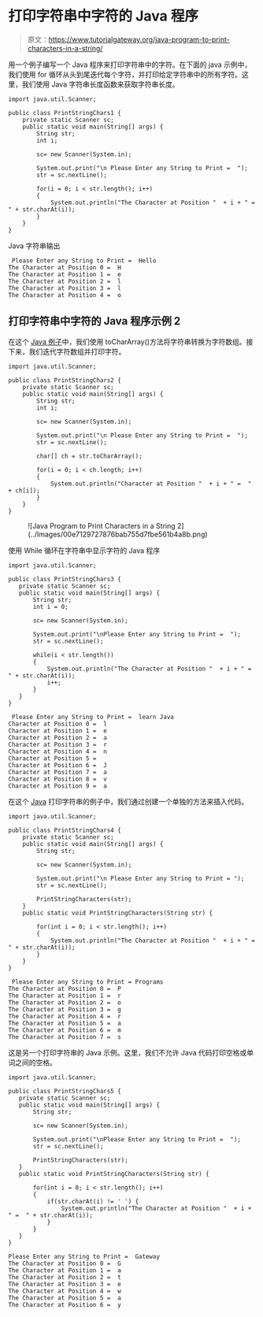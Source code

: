 # 打印字符串中字符的 Java 程序

> 原文：<https://www.tutorialgateway.org/java-program-to-print-characters-in-a-string/>

用一个例子编写一个 Java 程序来打印字符串中的字符。在下面的 java 示例中，我们使用 for 循环从头到尾迭代每个字符，并打印给定字符串中的所有字符。这里，我们使用 Java 字符串长度函数来获取字符串长度。

```
import java.util.Scanner;

public class PrintStringChars1 {
	private static Scanner sc;
	public static void main(String[] args) {
		String str;
		int i;

		sc= new Scanner(System.in);

		System.out.print("\n Please Enter any String to Print =  ");
		str = sc.nextLine();

		for(i = 0; i < str.length(); i++)
		{
			System.out.println("The Character at Position "  + i + " =  " + str.charAt(i));
		}
	}
}
```

Java 字符串输出

```
 Please Enter any String to Print =  Hello
The Character at Position 0 =  H
The Character at Position 1 =  e
The Character at Position 2 =  l
The Character at Position 3 =  l
The Character at Position 4 =  o
```

## 打印字符串中字符的 Java 程序示例 2

在这个 [Java 例子](https://www.tutorialgateway.org/learn-java-programs/)中，我们使用 toCharArray()方法将字符串转换为字符数组。接下来，我们迭代字符数组并打印字符。

```
import java.util.Scanner;

public class PrintStringChars2 {
	private static Scanner sc;
	public static void main(String[] args) {
		String str;
		int i;

		sc= new Scanner(System.in);

		System.out.print("\n Please Enter any String to Print =  ");
		str = sc.nextLine();

		char[] ch = str.toCharArray();

		for(i = 0; i < ch.length; i++)
		{
			System.out.println("Character at Position "  + i + " =  " + ch[i]);
		}
	}
}
```

<figure class="wp-block-image size-large">![Java Program to Print Characters in a String 2](../Images/00e7129727876bab755d7fbe561b4a8b.png)</figure>

使用 While 循环在字符串中显示字符的 Java 程序

 ```
import java.util.Scanner;

public class PrintStringChars3 {
	private static Scanner sc;
	public static void main(String[] args) {
		String str;
		int i = 0;

		sc= new Scanner(System.in);

		System.out.print("\nPlease Enter any String to Print =  ");
		str = sc.nextLine();

		while(i < str.length())
		{
			System.out.println("The Character at Position "  + i + " =  " + str.charAt(i));
			i++;
		}
	}
}
```

```
 Please Enter any String to Print =  learn Java
Character at Position 0 =  l
Character at Position 1 =  e
Character at Position 2 =  a
Character at Position 3 =  r
Character at Position 4 =  n
Character at Position 5 =   
Character at Position 6 =  J
Character at Position 7 =  a
Character at Position 8 =  v
Character at Position 9 =  a
```

在这个 [Java](https://www.tutorialgateway.org/java-tutorial/) 打印字符串的例子中，我们通过创建一个单独的方法来插入代码。

```
import java.util.Scanner;

public class PrintStringChars4 {
	private static Scanner sc;
	public static void main(String[] args) {
		String str;

		sc= new Scanner(System.in);

		System.out.print("\n Please Enter any String to Print = ");
		str = sc.nextLine();

		PrintStringCharacters(str);
	}
	public static void PrintStringCharacters(String str) {

		for(int i = 0; i < str.length(); i++)
		{
			System.out.println("The Character at Position "  + i + " =  " + str.charAt(i));
		}
	}
}
```

```
 Please Enter any String to Print = Programs
The Character at Position 0 =  P
The Character at Position 1 =  r
The Character at Position 2 =  o
The Character at Position 3 =  g
The Character at Position 4 =  r
The Character at Position 5 =  a
The Character at Position 6 =  m
The Character at Position 7 =  s
```

这是另一个打印字符串的 Java 示例。这里，我们不允许 Java 代码打印空格或单词之间的空格。

 ```
import java.util.Scanner;

public class PrintStringChars5 {
	private static Scanner sc;
	public static void main(String[] args) {
		String str;

		sc= new Scanner(System.in);

		System.out.print("\nPlease Enter any String to Print =  ");
		str = sc.nextLine();

		PrintStringCharacters(str);
	}
	public static void PrintStringCharacters(String str) {

		for(int i = 0; i < str.length(); i++)
		{
			if(str.charAt(i) != ' ') {
				System.out.println("The Character at Position "  + i + " =  " + str.charAt(i));
			}
		}
	}
}
```

```
Please Enter any String to Print =  Gateway
The Character at Position 0 =  G
The Character at Position 1 =  a
The Character at Position 2 =  t
The Character at Position 3 =  e
The Character at Position 4 =  w
The Character at Position 5 =  a
The Character at Position 6 =  y
```